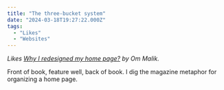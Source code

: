 ```yaml
---
title: "The three-bucket system"
date: "2024-03-18T19:27:22.000Z"
tags: 
  - "Likes"
  - "Websites"
---
```


_Likes [Why I redesigned my home page?](https://om.co/2024/03/16/why-i-redesigned-my-home-page/) by Om Malik._

Front of book, feature well, back of book. I dig the magazine metaphor for organizing a home page.
